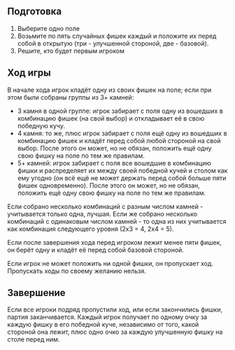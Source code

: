 ## Подготовка

1. Выберите одно поле
2. Возьмите по пять случайных фишек каждый и положите их перед собой в открытую
(три - улучшенной стороной, две - базовой).
3. Решите, кто будет первым игроком

## Ход игры

В начале хода игрок кладёт одну из своих фишек на поле; если при этом были
собраны группы из 3+ камней:

* 3 камня в одной группе: игрок забирает с поля одну из вошедших в комбинацию
фишек (на свой выбор) и откладывает её в свою победную кучу.
* 4 камня: то же, плюс игрок забирает с поля ещё одну из вошедших в комбинацию 
фишек и кладёт перед собой любой стороной на свой выбор. После этого он
может, но не обязан, положить ещё одну свою фишку на поле по тем же правилам.
* 5+ камней: игрок забирает с поля все вошедшие в комбинацию фишки и
распределяет их между своей победной кучей и столом как ему угодно (он всё ещё
не может держать перед собой больше пяти фишек одновременно). После этого он
может, но не обязан, положить ещё одну свою фишку на поле по тем же правилам.

Если собрано несколько комбинаций с разным числом камней - учитывается только
одна, лучшая. Если же собрано несколько комбинаций с одинаковым числом камней -
то одна из них учитывается как комбинация следующего уровня (2х3 = 4, 2х4 = 5).

Если после завершения хода перед игроком лежит менее пяти фишек, он берёт одну
и кладёт её перед собой базовой стороной.

Если игрок не может положить ни одной фишки, он пропускает ход. Пропускать ходы
по своему желанию нельзя.

## Завершение

Если все игроки подряд пропустили ход, или если закончились фишки, партия
заканчивается. Каждый игрок получает по одному очку за каждую фишку в его
победной куче, независимо от того, какой стороной она лежит, плюс одно очко за
каждую улучшенную фишку на столе перед ним.